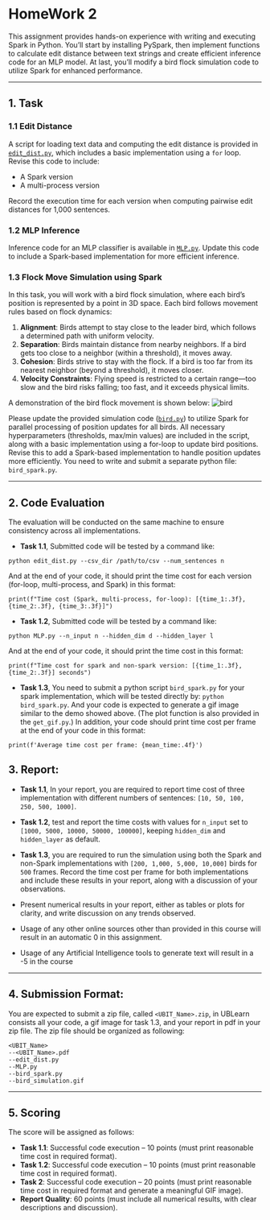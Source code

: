 # HomeWork 2

This assignment provides hands-on experience with writing and executing Spark in Python. You’ll start by installing PySpark, then implement functions to calculate edit distance between text strings and create efficient inference code for an MLP model. At last, you’ll modify a bird flock simulation code to utilize Spark for enhanced performance.

---

## 1. Task
### 1.1 Edit Distance
A script for loading text data and computing the edit distance is provided in [`edit_dist.py`](https://github.com/UB-CSE587/homework_2/blob/main/edit_dist.py), which includes a basic implementation using a `for` loop. Revise this code to include:
- A Spark version
- A multi-process version

Record the execution time for each version when computing pairwise edit distances for 1,000 sentences.

### 1.2 MLP Inference
Inference code for an MLP classifier is available in [`MLP.py`](https://github.com/UB-CSE587/homework_2/blob/main/MLP.py). Update this code to include a Spark-based implementation for more efficient inference.

### 1.3 Flock Move Simulation using Spark
In this task, you will work with a bird flock simulation, where each bird’s position is represented by a point in 3D space. Each bird follows movement rules based on flock dynamics:

1. **Alignment**: Birds attempt to stay close to the leader bird, which follows a determined path with uniform velocity.
2. **Separation**: Birds maintain distance from nearby neighbors. If a bird gets too close to a neighbor (within a threshold), it moves away.
3. **Cohesion**: Birds strive to stay with the flock. If a bird is too far from its nearest neighbor (beyond a threshold), it moves closer.
4. **Velocity Constraints**: Flying speed is restricted to a certain range—too slow and the bird risks falling; too fast, and it exceeds physical limits.

A demonstration of the bird flock movement is shown below:
![bird](bird_simulation.gif)

Please update the provided simulation code ([`bird.py`](https://github.com/UB-CSE587/homework_2/blob/main/bird.py)) to utilize Spark for parallel processing of position updates for all birds. All necessary hyperparameters (thresholds, max/min values) are included in the script, along with a basic implementation using a for-loop to update bird positions. Revise this to add a Spark-based implementation to handle position updates more efficiently. You need to write and submit a separate python file: `bird_spark.py`.

---

## 2. Code Evaluation
The evaluation will be conducted on the same machine to ensure consistency across all implementations.

- **Task 1.1**, 
Submitted code will be tested by a command like:
```
python edit_dist.py --csv_dir /path/to/csv --num_sentences n
```
And at the end of your code, it should print the time cost for each version (for-loop, multi-process, and Spark) in this format:
```
print(f"Time cost (Spark, multi-process, for-loop): [{time_1:.3f}, {time_2:.3f}, {time_3:.3f}]")
```

- **Task 1.2**, Submitted code will be tested by a command like:
```
python MLP.py --n_input n --hidden_dim d --hidden_layer l
```
And at the end of your code, it should print the time cost in this format:
```
print(f"Time cost for spark and non-spark version: [{time_1:.3f},  {time_2:.3f}] seconds")
```

- **Task 1.3**, You need to submit a python script `bird_spark.py` for your spark implementation, which will be tested directly by: `python bird_spark.py`. And your code is expected to generate a gif image similar to the demo showed above. (The plot function is also provided in the `get_gif.py`.) In addition, your code should print time cost per frame at the end of your code in this format:
```
print(f'Average time cost per frame: {mean_time:.4f}')
```

## 3. Report:

- **Task 1.1**, In your report, you are required to report time cost of three implementation with different numbers of sentences: `[10, 50, 100, 250, 500, 1000]`.
- **Task 1.2**, test and report the time costs with values for `n_input` set to `[1000, 5000, 10000, 50000, 100000]`, keeping `hidden_dim` and `hidden_layer` as default. 
- **Task 1.3**, you are required to run the simulation using both the Spark and non-Spark implementations with `[200, 1,000, 5,000, 10,000]` birds for `500` frames. Record the time cost per frame for both implementations and include these results in your report, along with a discussion of your observations.

- Present numerical results in your report, either as tables or plots for clarity, and write discussion on any trends observed.
- Usage of any other online sources other than provided in this course will result in an automatic 0 in this assignment. 
- Usage of any Artificial Intelligence tools to generate text will result in a -5 in the course

---

## 4. Submission Format:
You are expected to submit a zip file, called `<UBIT_Name>.zip`, in UBLearn consists all your code, a gif image for task 1.3, and your report in pdf in your zip file. The zip file should be organized as following:
```
<UBIT_Name>
--<UBIT_Name>.pdf
--edit_dist.py
--MLP.py
--bird_spark.py
--bird_simulation.gif
```

---

## 5. Scoring

The score will be assigned as follows:

- **Task 1.1**: Successful code execution – 10 points (must print reasonable time cost in required format).
- **Task 1.2**: Successful code execution – 10 points (must print reasonable time cost in required format).
- **Task 2**: Successful code execution – 20 points (must print reasonable time cost in required format and generate a meaningful GIF image).
- **Report Quality**: 60 points (must include all numerical results, with clear descriptions and discussion).

